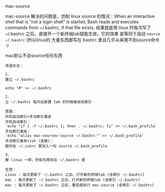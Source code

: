 
mac-source

mac-source 解决的问题是，仿制 linux source 的情况：When an interactive shell that is “not a login shell” is started, Bash reads and executes commands from ~/.bashrc, if that file exists, 结果就是用 linux 时每次写了 ~/.bashrc 之后，直接开一个新终端tab就能生效，它的效果 是等同于自动 `source ~/.bashrc` (所以linux的 大量东西都写在 bashrc 里且几乎从来用不到source命令 -)

mac默认不会source任何东西
```
改造办法：

1.
建立 ~/.bashrc

echo "#" >> ~/.bashrc

2.
让 ~/.bashrc 每次在新建 tab 的时候被自动索引

思路：
开机自动索引+手动索引激发
开机自动索引：
`echo "if [ -f ~/.bashrc ]; then . ~/.bashrc; fi" >> ~/.bash_profile`
手动索引激发：
`echo "alias mac-source='source ~/.bashrc'" >> ~/.bash_profile`
手动索引激发+zsh (选做)：
额外在 ~/.zshrc 里加入一句 source ~/.bash_profile

3.
像 linux 一样，所有东西写在 ~/.bashrc 里

生效：
Linux : 每次更新了 ~/.bashrc 之后，打开新的终端tab (会索引 ~/.bashrc)
mac : 每次更新了 ~/.bashrc 之后，打开新的终端tab (会索引 ~/.bashrc)
mac : 每次更新了 ~/.bashrc 之后，重启或执行 mac-source (会索引 ~/.bashrc)
```
